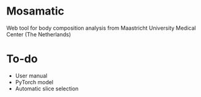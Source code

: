 # Mosamatic
Web tool for body composition analysis from Maastricht University Medical Center (The Netherlands)

# To-do
- User manual
- PyTorch model
- Automatic slice selection